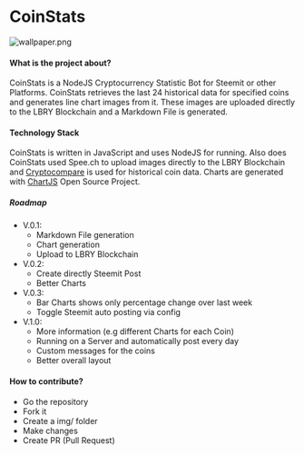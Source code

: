 # CoinStats

![wallpaper.png](https://res.cloudinary.com/hpiynhbhq/image/upload/v1518974591/zgmv3nnb76fvjti5hwfd.png)

#### What is the project about?
CoinStats is a NodeJS Cryptocurrency Statistic Bot for Steemit or other Platforms. CoinStats retrieves the last 24 historical data for specified coins and generates line chart images from it. These images are uploaded directly to the LBRY Blockchain and a Markdown File is generated.

#### Technology Stack
CoinStats is written in JavaScript and uses NodeJS for running. Also does CoinStats used Spee.ch to upload images directly to the LBRY Blockchain and [Cryptocompare](https://www.cryptocompare.com/) is used for historical coin data. Charts are generated with [ChartJS](http://www.chartjs.org/) Open Source Project. 

##### Roadmap
- V.0.1:
  - Markdown File generation
  - Chart generation
  - Upload to LBRY Blockchain
- V.0.2:
  - Create directly Steemit Post
  - Better Charts
- V.0.3:
  - Bar Charts shows only percentage change over last week
  - Toggle Steemit auto posting via config
- V.1.0:
  - More information (e.g different Charts for each Coin)
  - Running on a Server and automatically post every day
  - Custom messages for the coins
  - Better overall layout

#### How to contribute?
- Go the repository
- Fork it
- Create a img/ folder
- Make changes
- Create PR (Pull Request)
